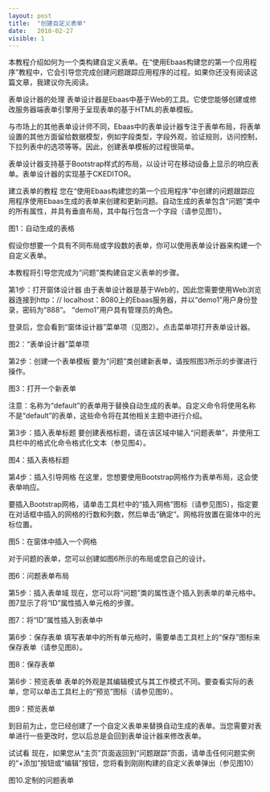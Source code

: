 ```yaml
---
layout: post
title:  "创建自定义表单"
date:   2018-02-27
visible: 1
---
```


本教程介绍如何为一个类构建自定义表单。在“使用Ebaas构建您的第一个应用程序”教程中，它会引导您完成创建问题跟踪应用程序的过程。如果你还没有阅读这篇文章，我建议你先阅读。

表单设计器的处理
表单设计器是Ebaas中基于Web的工具。它使您能够创建或修改服务器端表单引擎用于呈现表单的基于HTML的表单模板。

与市场上的其他表单设计师不同，Ebaas中的表单设计器专注于表单布局，将表单设置的其他方面留给数据模型，例如字段类型，字段外观，验证规则，访问控制，下拉列表中的选项等等。因此，创建表单模板的过程很简单。

表单设计器支持基于Bootstrap样式的布局，以设计可在移动设备上显示的响应表单。表单设计器的实现基于CKEDITOR。

建立表单的教程
您在“使用Ebaas构建您的第一个应用程序”中创建的问题跟踪应用程序使用Ebaas生成的表单来创建和更新问题。自动生成的表单包含“问题”类中的所有属性，并具有垂直布局，其中每行包含一个字段（请参见图1）。

图1：自动生成的表格

假设你想要一个具有不同布局或字段数的表单，你可以使用表单设计器来构建一个自定义表单。

本教程将引导您完成为“问题”类构建自定义表单的步骤。

第1步：打开窗体设计器
由于表单设计器是基于Web的，因此您需要使用Web浏览器连接到http：// localhost：8080上的Ebaas服务器，并以“demo1”用户身份登录，密码为“888”。 “demo1”用户具有管理员的角色。

登录后，您会看到“窗体设计器”菜单项（见图2）。点击菜单项打开表单设计器。

图2：“表单设计器”菜单项

第2步：创建一个表单模板
要为“问题”类创建新表单，请按照图3所示的步骤进行操作。

图3：打开一个新表单

注意：名称为“default”的表单用于替换自动生成的表单。自定义命令将使用名称不是“default”的表单，这些命令将在其他相关主题中进行介绍。

第3步：插入表单标题
要创建表格标题，请在该区域中输入“问题表单”，并使用工具栏中的格式化命令格式化文本（参见图4）。

图4：插入表格标题

第4步：插入引导网格
在这里，您想要使用Bootstrap网格作为表单布局，这会使表单响应。

要插入Bootstrap网格，请单击工具栏中的“插入网格”图标（请参见图5），指定要在对话框中插入的网格的行数和列数，然后单击“确定”。网格将放置在窗体中的光标位置。

图5：在窗体中插入一个网格

对于问题的表单，您可以创建如图6所示的布局或您自己的设计。

图6：问题表单布局

第5步：插入表单域
现在，您可以将“问题”类的属性逐个插入到表单的单元格中。图7显示了将“ID”属性插入单元格的步骤。

图7：将“ID”属性插入到表单中

第6步：保存表单
填写表单中的所有单元格时，需要单击工具栏上的“保存”图标来保存表单（请参见图8）。

图8：保存表单

第6步：预览表单
表单的外观是其编辑模式与其工作模式不同。要查看实际的表单，您可以单击工具栏上的“预览”图标（请参见图9）。

图9：预览表单

到目前为止，您已经创建了一个自定义表单来替换自动生成的表单。当您需要对表单进行一些更改时，您以后总是会回到表单设计器来修改表单。

试试看
现在，如果您从“主页”页面返回到“问题跟踪”页面，请单击任何问题实例的“+添加”按钮或“编辑”按钮，您将看到刚刚构建的自定义表单弹出（参见图10）

图10.定制的问题表单

